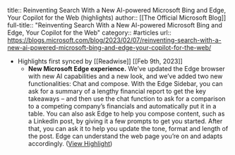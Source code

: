 title:: Reinventing Search With a New AI-powered Microsoft Bing and Edge, Your Copilot for the Web (highlights)
author:: [[The Official Microsoft Blog]]
full-title:: "Reinventing Search With a New AI-powered Microsoft Bing and Edge, Your Copilot for the Web"
category:: #articles
url:: https://blogs.microsoft.com/blog/2023/02/07/reinventing-search-with-a-new-ai-powered-microsoft-bing-and-edge-your-copilot-for-the-web/

- Highlights first synced by [[Readwise]] [[Feb 9th, 2023]]
	- **New Microsoft Edge experience.** We’ve updated the Edge browser with new AI capabilities and a new look, and we’ve added two new functionalities: Chat and compose. With the Edge Sidebar, you can ask for a summary of a lengthy financial report to get the key takeaways – and then use the chat function to ask for a comparison to a competing company’s financials and automatically put it in a table. You can also ask Edge to help you compose content, such as a LinkedIn post, by giving it a few prompts to get you started. After that, you can ask it to help you update the tone, format and length of the post. Edge can understand the web page you’re on and adapts accordingly. ([View Highlight](https://read.readwise.io/read/01grpxa9qwz7a0bttfqzffnrrp))
